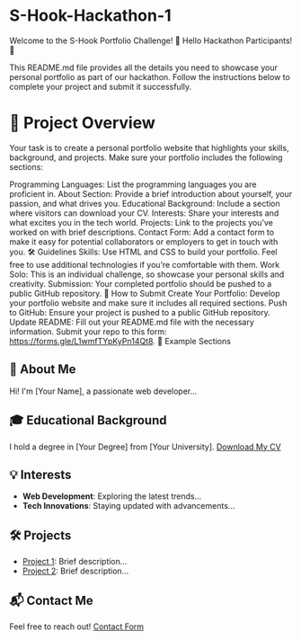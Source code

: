 # S-Hook-Hackathon-1

Welcome to the S-Hook Portfolio Challenge! 🚀
Hello Hackathon Participants! 🎉

This README.md file provides all the details you need to showcase your personal portfolio as part of our hackathon. Follow the instructions below to complete your project and submit it successfully.

# 🌟 Project Overview
Your task is to create a personal portfolio website that highlights your skills, background, and projects. Make sure your portfolio includes the following sections:

Programming Languages: List the programming languages you are proficient in.
About Section: Provide a brief introduction about yourself, your passion, and what drives you.
Educational Background: Include a section where visitors can download your CV.
Interests: Share your interests and what excites you in the tech world.
Projects: Link to the projects you’ve worked on with brief descriptions.
Contact Form: Add a contact form to make it easy for potential collaborators or employers to get in touch with you.
🛠️ Guidelines
Skills: Use HTML and CSS to build your portfolio. Feel free to use additional technologies if you’re comfortable with them.
Work Solo: This is an individual challenge, so showcase your personal skills and creativity.
Submission: Your completed portfolio should be pushed to a public GitHub repository.
📁 How to Submit
Create Your Portfolio: Develop your portfolio website and make sure it includes all required sections.
Push to GitHub: Ensure your project is pushed to a public GitHub repository.
Update README: Fill out your README.md file with the necessary information.
Submit your repo to this form: https://forms.gle/L1wmfTYpKyPn14Qt8.
💼 Example Sections
## 📝 About Me
Hi! I'm [Your Name], a passionate web developer...

## 🎓 Educational Background
I hold a degree in [Your Degree] from [Your University]. [Download My CV](link-to-your-cv)

## 💡 Interests
- **Web Development**: Exploring the latest trends...
- **Tech Innovations**: Staying updated with advancements...

## 🛠️ Projects
- [Project 1](link-to-project1): Brief description...
- [Project 2](link-to-project2): Brief description...

## 📬 Contact Me
Feel free to reach out! [Contact Form](link-to-your-contact-form)

